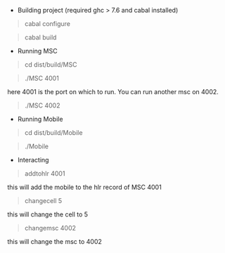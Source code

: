 * Building project (required ghc > 7.6 and cabal installed)

> cabal configure

> cabal build

* Running MSC

> cd dist/build/MSC

> ./MSC 4001

here 4001 is the port on which to run. You can run another msc on 4002.

> ./MSC 4002

* Running Mobile

> cd dist/build/Mobile

> ./Mobile

* Interacting

> addtohlr 4001 

this will add the mobile to the hlr record of MSC 4001

> changecell 5

this will change the cell to 5

> changemsc 4002

this will change the msc to 4002

